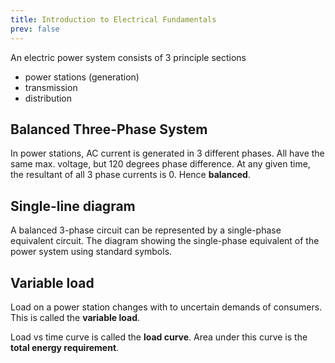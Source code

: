 ```yaml
---
title: Introduction to Electrical Fundamentals
prev: false
---
```


An electric power system consists of 3 principle sections

- power stations (generation)
- transmission
- distribution

## Balanced Three-Phase System

In power stations, AC current is generated in 3 different phases. All have the
same max. voltage, but 120 degrees phase difference. At any given time, the
resultant of all 3 phase currents is 0. Hence **balanced**.

## Single-line diagram

A balanced 3-phase circuit can be represented by a single-phase equivalent
circuit. The diagram showing the single-phase equivalent of the power system
using standard symbols.

## Variable load

Load on a power station changes with to uncertain demands of consumers. This is
called the **variable load**.

Load vs time curve is called the **load curve**. Area under this curve is the
**total energy requirement**.
